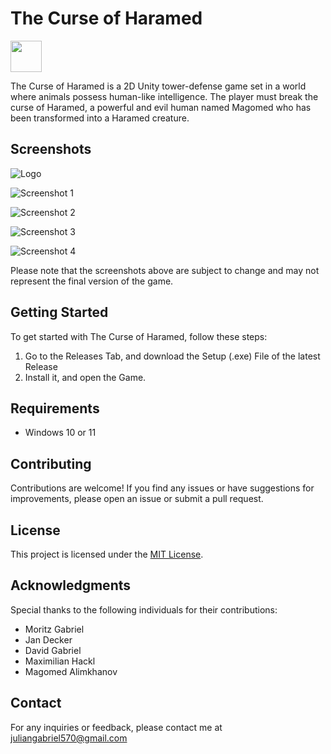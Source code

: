 # The Curse of Haramed 
<img src="https://github.com/ParcivalLTD/The-Curse-of-Haramed/assets/79400664/90b918d1-54dd-4a66-9d02-f543d3ea4d65" width="50" height="50"> 


The Curse of Haramed is a 2D Unity tower-defense game set in a world where animals possess human-like intelligence. The player must break the curse of Haramed, a powerful and evil human named Magomed who has been transformed into a Haramed creature.

## Screenshots

![Logo](https://github.com/ParcivalLTD/The-Curse-of-Haramed/assets/79400664/0a694c4d-c375-4cb8-a3b5-82127cb23a3c)

![Screenshot 1](https://github.com/ParcivalLTD/The-Curse-of-Haramed/assets/79400664/aec4d876-b3a3-4380-ac71-33cddf69f672)

![Screenshot 2](https://github.com/ParcivalLTD/The-Curse-of-Haramed/assets/79400664/bb7dd0be-ff5a-4f4f-823a-9a6a7a50f13e)

![Screenshot 3](https://github.com/ParcivalLTD/The-Curse-of-Haramed/assets/79400664/47e7f8df-c0b4-494c-bbfd-302aa5480806)

![Screenshot 4](https://github.com/ParcivalLTD/The-Curse-of-Haramed/assets/79400664/b02cf3e3-0a32-47ea-b202-d971ecbe3024)

Please note that the screenshots above are subject to change and may not represent the final version of the game.

## Getting Started

To get started with The Curse of Haramed, follow these steps:

1. Go to the Releases Tab, and download the Setup (.exe) File of the latest Release
2. Install it, and open the Game.

## Requirements

- Windows 10 or 11

## Contributing

Contributions are welcome! If you find any issues or have suggestions for improvements, please open an issue or submit a pull request.

## License

This project is licensed under the [MIT License](LICENSE).

## Acknowledgments

Special thanks to the following individuals for their contributions:

- Moritz Gabriel
- Jan Decker
- David Gabriel
- Maximilian Hackl
- Magomed Alimkhanov

## Contact

For any inquiries or feedback, please contact me at juliangabriel570@gmail.com
